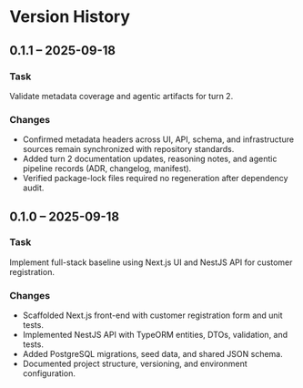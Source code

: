 <!--
App: Customer Registration
Package: documentation
File: version.md
Version: 0.1.1
Turns: [1, 2]
Author: ChatGPT
Date: 2025-09-18T16:57:28Z
Description: Semantic versioning history for the Customer Registration project.
-->
# Version History

## 0.1.1 – 2025-09-18

### Task
Validate metadata coverage and agentic artifacts for turn 2.

### Changes
- Confirmed metadata headers across UI, API, schema, and infrastructure sources remain synchronized with repository standards.
- Added turn 2 documentation updates, reasoning notes, and agentic pipeline records (ADR, changelog, manifest).
- Verified package-lock files required no regeneration after dependency audit.

## 0.1.0 – 2025-09-18

### Task
Implement full-stack baseline using Next.js UI and NestJS API for customer registration.

### Changes
- Scaffolded Next.js front-end with customer registration form and unit tests.
- Implemented NestJS API with TypeORM entities, DTOs, validation, and tests.
- Added PostgreSQL migrations, seed data, and shared JSON schema.
- Documented project structure, versioning, and environment configuration.
